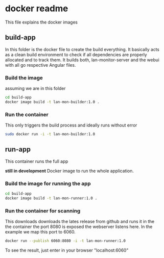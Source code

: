 # docker readme

This file explains the docker images

## build-app

In this folder is the docker file to create the build everything. It basically acts as a clean build environment to check if all dependencies are properly allocated and to track them. It builds both, lan-monitor-server and the webui with all go respective Angular files.

### Build the image

assuming we are in this folder

``` bash
cd build-app
docker image build -t lan-mon-builder:1.0 .
```

### Run the container

This only triggers the build process and ideally runs without error

``` bash
sudo docker run -i -t lan-mon-builder:1.0
```

## run-app

This container runs the full app

**still in development** Docker image to run the whole application.

### Build the image for running the app

``` bash
cd build-app
docker image build -t lan-mon-runner:1.0 .
```

### Run the container for scanning

This downloads downloads the lates release from github and runs it in the the container the port 8080 is exposed the webserver listens here. In the example we map this port to 6060.

``` bash
docker run --publish 6060:8080 -i -t lan-mon-runner:1.0
```

To see the result, just enter in your browser "localhost:6060"

